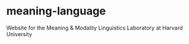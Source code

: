 # meaning-language

Website for the Meaning &amp; Modality Linguistics Laboratory at Harvard University

